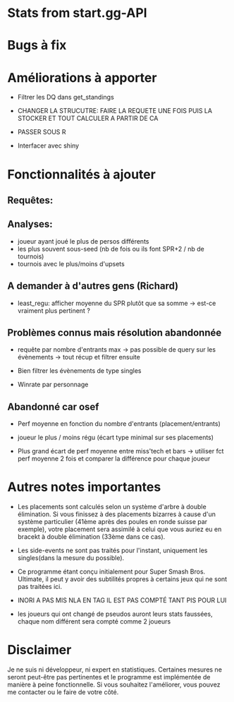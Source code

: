 # Stats from start.gg-API

# Bugs à fix 

# Améliorations à apporter

- Filtrer les DQ dans get_standings

- CHANGER LA STRUCUTRE: FAIRE LA REQUETE UNE FOIS PUIS LA STOCKER ET TOUT CALCULER A PARTIR DE CA
- PASSER SOUS R
- Interfacer avec shiny

# Fonctionnalités à ajouter

## Requêtes:

## Analyses:

- joueur ayant joué le plus de persos différents
- les plus souvent sous-seed (nb de fois ou ils font SPR+2 / nb de tournois)
- tournois avec le plus/moins d'upsets 

## A demander à d'autres gens (Richard)

- least_regu: afficher moyenne du SPR plutôt que sa somme -> est-ce vraiment plus pertinent ?

## Problèmes connus mais résolution abandonnée

- requête par nombre d'entrants max -> pas possible de query sur les évènements -> tout récup et filtrer ensuite

- Bien filtrer les évènements de type singles

- Winrate par personnage

## Abandonné car osef

- Perf moyenne en fonction du nombre d'entrants (placement/entrants)

- joueur le plus / moins régu (écart type minimal sur ses placements)

- Plus grand écart de perf moyenne entre miss'tech et bars
    -> utiliser fct perf moyenne 2 fois et comparer la différence pour chaque joueur

# Autres notes importantes

- Les placements sont calculés selon un système d'arbre à double élimination. Si vous finissez à des placements bizarres à cause d'un système particulier (41ème après des poules en ronde suisse par exemple), votre placement sera assimilé à celui que vous auriez eu en bracekt à double élimination (33ème dans ce cas).

- Les side-events ne sont pas traités pour l'instant, uniquement les singles(dans la mesure du possible).

- Ce programme étant conçu initialement pour Super Smash Bros. Ultimate, il peut y avoir des subtilités propres à certains jeux qui ne sont pas traitées ici.

- INORI A PAS MIS NLA EN TAG IL EST PAS COMPTÉ TANT PIS POUR LUI

- les joueurs qui ont changé de pseudos auront leurs stats faussées, chaque nom différent sera compté comme 2 joueurs

# Disclaimer

Je ne suis ni développeur, ni expert en statistiques. Certaines mesures ne seront peut-être pas pertinentes et le programme est implémentée de manière à peine fonctionnelle. Si vous souhaitez l'améliorer, vous pouvez me contacter ou le faire de votre côté.

